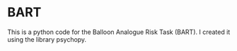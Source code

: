 # BART
This is a python code for the Balloon Analogue Risk Task (BART). I created it using the library psychopy. 
